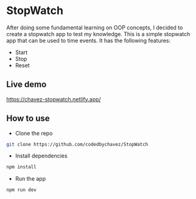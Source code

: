 # StopWatch

After doing some fundamental learning on OOP concepts, I decided to create a stopwatch app to test my knowledge. This is a simple stopwatch app that can be used to time events. It has the following features:

- Start
- Stop
- Reset

## Live demo

<https://chavez-stopwatch.netlify.app/>

## How to use

- Clone the repo

```bash
git clone https://github.com/codedbychavez/StopWatch
```

- Install dependencies

```bash
npm install
```

- Run the app

```bash
npm run dev
```
